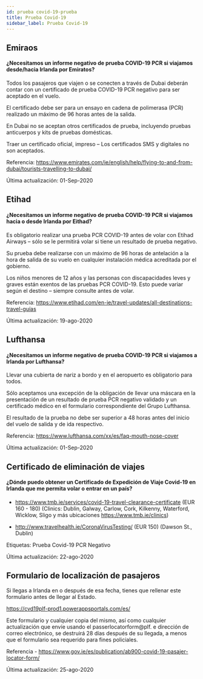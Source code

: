 ```yaml
---
id: prueba covid-19-prueba
title: Prueba Covid-19
sidebar_label: Prueba Covid-19
---
```


## Emiraos

#### **¿Necesitamos un informe negativo de prueba COVID-19 PCR si viajamos desde/hacia Irlanda por Emiratos?**

Todos los pasajeros que viajen o se conecten a través de Dubai deberán contar con un certificado de prueba COVID-19 PCR negativo para ser aceptado en el vuelo.

El certificado debe ser para un ensayo en cadena de polimerasa (PCR) realizado un máximo de 96 horas antes de la salida.

En Dubai no se aceptan otros certificados de prueba, incluyendo pruebas anticuerpos y kits de pruebas domésticas.

Traer un certificado oficial, impreso – Los certificados SMS y digitales no son aceptados.

Referencia: https://www.emirates.com/ie/english/help/flying-to-and-from-dubai/tourists-travelling-to-dubai/

Última actualización: 01-Sep-2020

## Etihad

#### **¿Necesitamos un informe negativo de prueba COVID-19 PCR si viajamos hacia o desde Irlanda por Eithad?**

Es obligatorio realizar una prueba PCR COVID-19 antes de volar con Etihad Airways – sólo se le permitirá volar si tiene un resultado de prueba negativo.

Su prueba debe realizarse con un máximo de 96 horas de antelación a la hora de salida de su vuelo en cualquier instalación médica acreditada por el gobierno.

Los niños menores de 12 años y las personas con discapacidades leves y graves están exentos de las pruebas PCR COVID-19. Esto puede variar según el destino – siempre consulte antes de volar.

Referencia: https://www.etihad.com/en-ie/travel-updates/all-destinations-travel-guías

Última actualización: 19-ago-2020

## Lufthansa

#### **¿Necesitamos un informe negativo de prueba COVID-19 PCR si viajamos a Irlanda por Lufthansa?**

Llevar una cubierta de nariz a bordo y en el aeropuerto es obligatorio para todos.

Sólo aceptamos una excepción de la obligación de llevar una máscara en la presentación de un resultado de prueba PCR negativo validado y un certificado médico en el formulario correspondiente del Grupo Lufthansa.

El resultado de la prueba no debe ser superior a 48 horas antes del inicio del vuelo de salida y de ida respectivo.

Referencia: https://www.lufthansa.com/xx/es/faq-mouth-nose-cover

Última actualización: 01-Sep-2020

## Certificado de eliminación de viajes

#### ¿Dónde puedo obtener un Certificado de Expedición de Viaje Covid-19 en Irlanda que me permita volar o entrar en un país?

* https://www.tmb.ie/services/covid-19-travel-clearance-certificate (EUR 160 - 180) (Clinics: Dublin, Galway, Carlow, Cork, Kilkenny, Waterford, Wicklow, Sligo y más ubicaciones https://www.tmb.ie/clinics)

* http://www.travelhealth.ie/CoronaVirusTesting/ (EUR 150) (Dawson St., Dublin)

Etiquetas: Prueba Covid-19 PCR Negativo

Última actualización: 22-ago-2020

## Formulario de localización de pasajeros

Si llegas a Irlanda en o después de esa fecha, tienes que rellenar este formulario antes de llegar al Estado.

https://cvd19plf-prod1.powerappsportals.com/es/

Este formulario y cualquier copia del mismo, así como cualquier actualización que envíe usando el passerlocatorform@plf. e dirección de correo electrónico, se destruirá 28 días después de su llegada, a menos que el formulario sea requerido para fines policiales.

Referencia - https://www.gov.ie/es/publication/ab900-covid-19-pasajer-locator-form/

Última actualización: 25-ago-2020